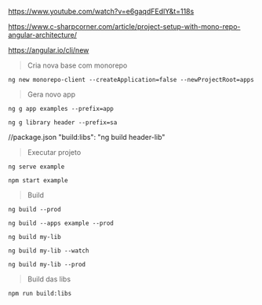 https://www.youtube.com/watch?v=e6gaqdFEdIY&t=118s

https://www.c-sharpcorner.com/article/project-setup-with-mono-repo-angular-architecture/

https://angular.io/cli/new

> Cria nova base com monorepo
```propeties
ng new monorepo-client --createApplication=false --newProjectRoot=apps
```

> Gera novo app
```propeties
ng g app examples --prefix=app
```

```propeties
ng g library header --prefix=sa
```

//package.json
"build:libs": "ng build header-lib"

> Executar projeto
```propeties
ng serve example
```
```propeties
npm start example
```



> Build
```propeties
ng build --prod
```
```propeties
ng build --apps example --prod
```
```propeties
ng build my-lib
```
```propeties
ng build my-lib --watch
```
```propeties
ng build my-lib --prod
```

> Build das libs
```propeties
npm run build:libs
```

